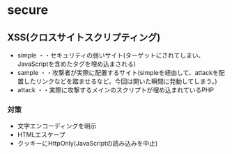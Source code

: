 # secure

## XSS(クロスサイトスクリプティング)

- simple ・・セキュリティの弱いサイト(ターゲットにされてしまい、JavaScriptを含めたタグを埋め込まされる)
- sample ・・攻撃者が実際に配置するサイト(simpleを経由して、attackを配置したリンクなどを踏ませるなど。今回は開いた瞬間に発動してしまう。)
- attack ・・実際に攻撃するメインのスクリプトが埋め込まれているPHP

### 対策
- 文字エンコーディングを明示
- HTMLエスケープ
- クッキーにHttpOnly(JavaScriptの読み込みを中止)
